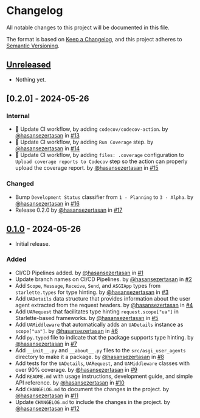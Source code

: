 # Changelog

All notable changes to this project will be documented in this file.

The format is based on [Keep a Changelog], and this project adheres to [Semantic Versioning].

## [Unreleased]

* Nothing yet.

## [0.2.0] - 2024-05-26

### Internal

* 🔧 Update CI workflow, by adding `codecov/codecov-action`. by [@hasansezertasan](https://github.com/hasansezertasan) in [#13](https://github.com/hasansezertasan/asgi-user-agents/pull/13)
* 🔧 Update CI workflow, by adding `Run Coverage` step. by [@hasansezertasan](https://github.com/hasansezertasan) in [#14](https://github.com/hasansezertasan/asgi-user-agents/pull/14)
* 🔧 Update CI workflow, by adding `files: .coverage` configuration to `Upload coverage reports to Codecov` step so the action can properly upload the coverage report. by [@hasansezertasan](https://github.com/hasansezertasan) in [#15](https://github.com/hasansezertasan/asgi-user-agents/pull/15)

### Changed

* Bump `Development Status` classifier from `1 - Planning` to `3 - Alpha`. by [@hasansezertasan](https://github.com/hasansezertasan) in [#16](https://github.com/hasansezertasan/asgi-user-agents/pull/16)
* Release 0.2.0 by [@hasansezertasan](https://github.com/hasansezertasan) in [#17](https://github.com/hasansezertasan/asgi-user-agents/pull/17)

## [0.1.0] - 2024-05-26

* Initial release.

### Added

* CI/CD Pipelines added. by [@hasansezertasan](https://github.com/hasansezertasan) in [#1](https://github.com/hasansezertasan/asgi-user-agents/pull/1)
* Update branch names on CI/CD Pipelines. by [@hasansezertasan](https://github.com/hasansezertasan) in [#2](https://github.com/hasansezertasan/asgi-user-agents/pull/2)
* Add `Scope`, `Message`, `Receive`, `Send`, and `ASGIApp` types from `starlette.types` for type hinting. by [@hasansezertasan](https://github.com/hasansezertasan) in [#3](https://github.com/hasansezertasan/asgi-user-agents/pull/3)
* Add `UADetails` data structure that provides information about the user agent extracted from the request headers. by [@hasansezertasan](https://github.com/hasansezertasan) in [#4](https://github.com/hasansezertasan/asgi-user-agents/pull/4)
* Add `UARequest` that facilitates type hinting `request.scope["ua"]` in Starlette-based frameworks. by [@hasansezertasan](https://github.com/hasansezertasan) in [#5](https://github.com/hasansezertasan/asgi-user-agents/pull/5)
* Add `UAMiddleware` that automatically adds an `UADetails` instance as `scope["ua"]`. by [@hasansezertasan](https://github.com/hasansezertasan) in [#6](https://github.com/hasansezertasan/asgi-user-agents/pull/6)
* Add `py.typed` file to indicate that the package supports type hinting. by [@hasansezertasan](https://github.com/hasansezertasan) in [#7](https://github.com/hasansezertasan/asgi-user-agents/pull/7)
* Add `__init__.py` and `__about__.py` files to the `src/asgi_user_agents` directory to make it a package. by [@hasansezertasan](https://github.com/hasansezertasan) in [#8](https://github.com/hasansezertasan/asgi-user-agents/pull/8)
* Add tests for the `UADetails`, `UARequest`, and `UAMiddleware` classes with over 90% coverage. by [@hasansezertasan](https://github.com/hasansezertasan) in [#9](https://github.com/hasansezertasan/asgi-user-agents/pull/9)
* Add `README.md` with usage instructions, development guide, and simple API reference. by [@hasansezertasan](https://github.com/hasansezertasan) in [#10](https://github.com/hasansezertasan/asgi-user-agents/pull/10)
* Add `CHANGELOG.md` to document the changes in the project. by [@hasansezertasan](https://github.com/hasansezertasan) in [#11](https://github.com/hasansezertasan/asgi-user-agents/pull/11)
* Update `CHANGELOG.md` to include the changes in the project. by [@hasansezertasan](https://github.com/hasansezertasan) in [#12](https://github.com/hasansezertasan/asgi-user-agents/pull/12)

<!-- Links -->
[keep a changelog]: https://keepachangelog.com/en/1.1.0/
[semantic versioning]: https://semver.org

<!-- Versions -->
[unreleased]: https://github.com/hasansezertasan/chrome-version/compare/0.1.0...HEAD
[0.1.0]: https://github.com/hasansezertasan/chrome-version/releases/tag/0.1.0
